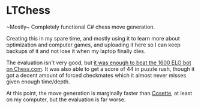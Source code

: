 # LTChess
~Mostly~ Completely functional C# chess move generation.

Creating this in my spare time, and mostly using it to learn more about optimization and computer games, and uploading it here so I can keep backups of it and not lose it when my laptop finally dies.

The evaluation isn't very good, but [it was enough to beat the 1600 ELO bot on Chess.com](https://www.chess.com/analysis/game/computer/69606251).
It was also able to get a score of 44 in puzzle rush, though it got a decent amount of forced checkmates which it almost never misses given enough time/depth.

At this point, the move generation is marginally faster than [Cosette](https://github.com/Tearth/Cosette), at least on my computer, but the evaluation is far worse.
